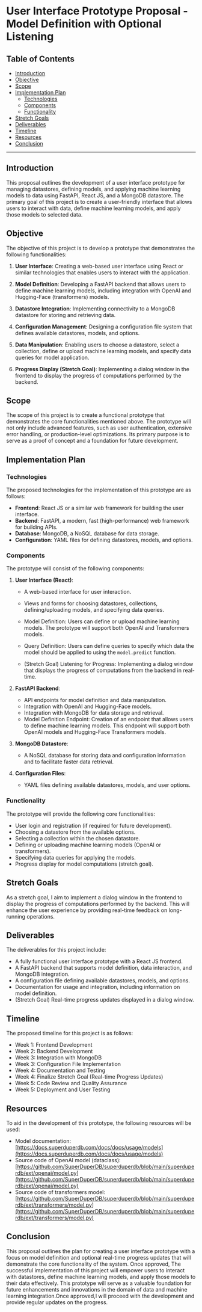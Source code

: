# User Interface Prototype Proposal - Model Definition with Optional Listening


## Table of Contents

- [Introduction](#introduction)
- [Objective](#objective)
- [Scope](#scope)
- [Implementation Plan](#implementation-plan)
  - [Technologies](#technologies)
  - [Components](#components)
  - [Functionality](#functionality)
- [Stretch Goals](#stretch-goals)
- [Deliverables](#deliverables)
- [Timeline](#timeline)
- [Resources](#resources)
- [Conclusion](#conclusion)

---

## Introduction

This proposal outlines the development of a user interface prototype for managing datastores, defining models, and applying machine learning models to data using FastAPI, React JS, and a MongoDB datastore. The primary goal of this project is to create a user-friendly interface that allows users to interact with data, define machine learning models, and apply those models to selected data.

## Objective

The objective of this project is to develop a prototype that demonstrates the following functionalities:

1. **User Interface**: Creating a web-based user interface using React or similar technologies that enables users to interact with the application.

2. **Model Definition**: Developing a FastAPI backend that allows users to define machine learning models, including integration with OpenAI and Hugging-Face (transformers) models.

3. **Datastore Integration**: Implementing connectivity to a MongoDB datastore for storing and retrieving data.

4. **Configuration Management**: Designing a configuration file system that defines available datastores, models, and options.

5. **Data Manipulation**: Enabling users to choose a datastore, select a collection, define or upload machine learning models, and specify data queries for model application.

6. **Progress Display (Stretch Goal)**: Implementing a dialog window in the frontend to display the progress of computations performed by the backend.

## Scope

The scope of this project is to create a functional prototype that demonstrates the core functionalities mentioned above. The prototype will not only include advanced features, such as user authentication, extensive error handling, or production-level optimizations. Its primary purpose is to serve as a proof of concept and a foundation for future development.

## Implementation Plan

### Technologies

The proposed technologies for the implementation of this prototype are as follows:

- **Frontend**: React JS or a similar web framework for building the user interface.
- **Backend**: FastAPI, a modern, fast (high-performance) web framework for building APIs.
- **Database**: MongoDB, a NoSQL database for data storage.
- **Configuration**: YAML files for defining datastores, models, and options.

### Components

The prototype will consist of the following components:

1. **User Interface (React)**:
   - A web-based interface for user interaction.
   - Views and forms for choosing datastores, collections, defining/uploading models, and specifying data queries.
   - Model Definition: Users can define or upload machine learning models. The prototype will support both OpenAI and Transformers models.

   - Query Definition: Users can define queries to specify which data the model should be applied to using the ``model.predict`` function.

    - (Stretch Goal) Listening for Progress: Implementing a dialog window that displays the progress of computations from the backend in real-time.

2. **FastAPI Backend**:
   - API endpoints for model definition and data manipulation.
   - Integration with OpenAI and Hugging-Face models.
   - Integration with MongoDB for data storage and retrieval.
   - Model Definition Endpoint: Creation of an endpoint that allows users to define machine learning models. This endpoint will support both OpenAI models and Hugging-Face Transformers models.

3. **MongoDB Datastore**:
   - A NoSQL database for storing data and configuration information and to facilitate faster data retrieval.

4. **Configuration Files**:
   - YAML files defining available datastores, models, and user options.

### Functionality

The prototype will provide the following core functionalities:

- User login and registration (if required for future development).
- Choosing a datastore from the available options.
- Selecting a collection within the chosen datastore.
- Defining or uploading machine learning models (OpenAI or transformers).
- Specifying data queries for applying the models.
- Progress display for model computations (stretch goal).

## Stretch Goals

As a stretch goal, I aim to implement a dialog window in the frontend to display the progress of computations performed by the backend. This will enhance the user experience by providing real-time feedback on long-running operations.

## Deliverables
The deliverables for this project include:

- A fully functional user interface prototype with a React JS frontend.
- A FastAPI backend that supports model definition, data interaction, and MongoDB integration.
- A configuration file defining available datastores, models, and options.
- Documentation for usage and integration, including information on model definition.
- (Stretch Goal) Real-time progress updates displayed in a dialog window.
## Timeline
The proposed timeline for this project is as follows:

- Week 1: Frontend Development
- Week 2: Backend Development
- Week 3: Integration with MongoDB
- Week 3: Configuration File Implementation
- Week 4: Documentation and Testing
- Week 4: Finalize Stretch Goal (Real-time Progress Updates)
- Week 5: Code Review and Quality Assurance
- Week 5: Deployment and User Testing
## Resources

To aid in the development of this prototype, the following resources will be used:

- Model documentation: [https://docs.superduperdb.com/docs/docs/usage/models](https://docs.superduperdb.com/docs/docs/usage/models)
- Source code of OpenAI model (dataclass): [https://github.com/SuperDuperDB/superduperdb/blob/main/superduperdb/ext/openai/model.py](https://github.com/SuperDuperDB/superduperdb/blob/main/superduperdb/ext/openai/model.py)
- Source code of transformers model: [https://github.com/SuperDuperDB/superduperdb/blob/main/superduperdb/ext/transformers/model.py](https://github.com/SuperDuperDB/superduperdb/blob/main/superduperdb/ext/transformers/model.py)

## Conclusion

This proposal outlines the plan for creating a user interface prototype  with a focus on model definition and optional real-time progress updates that will demonstrate the core functionality of the system. Once approved, The successful implementation of this project will empower users to interact with datastores, define machine learning models, and apply those models to their data effectively. This prototype will serve as a valuable foundation for future enhancements and innovations in the domain of data and machine learning integration.Once approved,I will proceed with the development and provide regular updates on the progress.